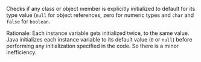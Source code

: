 <div>

Checks if any class or object member is explicitly initialized to
default for its type value (`null` for object references, zero for
numeric types and `char` and `false` for `boolean`.

</div>

Rationale: Each instance variable gets initialized twice, to the same
value. Java initializes each instance variable to its default value (`0`
or `null`) before performing any initialization specified in the code.
So there is a minor inefficiency.
